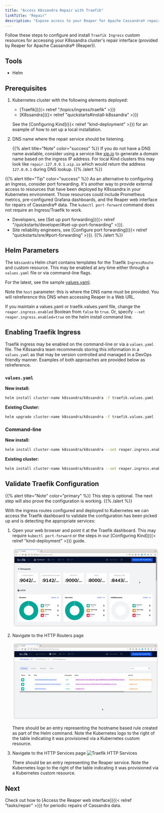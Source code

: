 ```yaml
---
title: "Access K8ssandra Repair with Traefik"
linkTitle: "Repair"
description: "Expose access to your Reaper for Apache Cassandra® repair interface using Traefik ingress"
---
```


Follow these steps to configure and install `Traefik Ingress` custom resources for accessing your K8ssandra cluster's repair interface (provided by Reaper for Apache Cassandra® (Reaper)).

## Tools

* Helm

## Prerequisites

1. Kubernetes cluster with the following elements deployed:
   * [Traefik]({{< relref "/topics/ingress/traefik" >}})
   * [K8ssandra]({{< relref "quickstarts#install-k8ssandra" >}})

   See the [Configuring Kind]({{< relref "kind-deployment" >}}) for an example of
   how to set up a local installation.
1. DNS name where the repair service should be listening.

    {{% alert title="Note" color="success" %}}
If you do not have a DNS name available, consider using a service like [xip.io](http://xip.io) to generate a domain name based on the ingress IP address. For local Kind clusters this may look like `repair.127.0.0.1.xip.io` which would return the address `127.0.0.1` during DNS lookup.
    {{% /alert %}}

{{% alert title="Tip" color="success" %}}
As an alternative to configuring an Ingress, consider port forwarding. It's another way to provide external access to resources that have been deployed by K8ssandra in your Kubernetes environment. Those resources could include Prometheus metrics, pre-configured Grafana dashboards, and the Reaper web interface for repairs of Cassandra&reg; data. The `kubectl port-forward` command does not require an Ingress/Traefik to work. 

* Developers, see [Set up port forwarding]({{< relref "/quickstarts/developer/#set-up-port-forwarding" >}}).  
* Site reliability engineers, see [Configure port forwarding]({{< relref "quickstarts/sre/#port-forwarding" >}}).
{{% /alert %}}


## Helm Parameters

The `k8ssandra` Helm chart contains templates for the Traefik `IngressRoute` and custom resource. This may be enabled at any time either through a `values.yaml` file or via command-line flags.

For the latest, see the sample [values.yaml](https://github.com/k8ssandra/k8ssandra/blob/main/charts/k8ssandra/values.yaml). 

Note the `host` parameter: this is where the DNS name must be provided. You will relreference this DNS when accessing Reaper in a Web URL.

If you maintain a values.yaml or traefik.values.yaml file, change the `reaper.ingress.enabled` Boolean from `false` to `true`.  Or, specify `--set reaper.ingress.enabled=true` on the helm install command line. 

## Enabling Traefik Ingress

Traefik ingress may be enabled on the command-line or via a `values.yaml` file. The K8ssandra team recommends storing this information in a `values.yaml` as that may be version controlled and managed in a DevOps friendly manner. Examples of both approaches are provided below as relreference.

### `values.yaml`

**New install:**

```bash
helm install cluster-name k8ssandra/k8ssandra -f traefik.values.yaml
```

**Existing Cluster:**

```bash
helm upgrade cluster-name k8ssandra/k8ssandra -f traefik.values.yaml
```

### Command-line

**New install:**

```bash
helm install cluster-name k8ssandra/k8ssandra --set reaper.ingress.enabled=true,reaper.ingress.host=localhost
```

**Existing cluster:**

```bash
helm install cluster-name k8ssandra/k8ssandra --set reaper.ingress.enabled=true,reaper.ingress.host=localhost
```

## Validate Traefik Configuration

{{% alert title="Note" color="primary" %}}
This step is optional. The next step will also prove the configuration is working.
{{% /alert %}}

With the ingress routes configured and deployed to Kubernetes we can access the Traefik dashboard to validate the configuration has been picked up and is detecting the appropriate services:

1. Open your web browser and point it at the Traefik dashboard. This may require
   `kubectl port-forward` or the steps in our [Configuring Kind]({{< relref
   "kind-deployment" >}}) guide.

    ![Traefik Dashboard](traefik-dashboard.png)

1. Navigate to the HTTP Routers page

    ![Traefik HTTP Routers](traefik-http-routers.png)

    There should be an entry representing the hostname based rule created as
    part of the Helm command. Note the Kubernetes logo to the right of the table
    indicating it was provisioned via a Kubernetes custom resource.

1. Navigate to the HTTP Services page ![Traefik HTTP
    Services](traefik-http-services.png)

    There should be an entry representing the Reaper service. Note the
    Kubernetes logo to the right of the table indicating it was provisioned via
    a Kubernetes custom resource.

## Next

Check out how to [Access the Reaper web interface]({{< relref "tasks/repair" >}}) for periodic repairs of Cassandra data.
